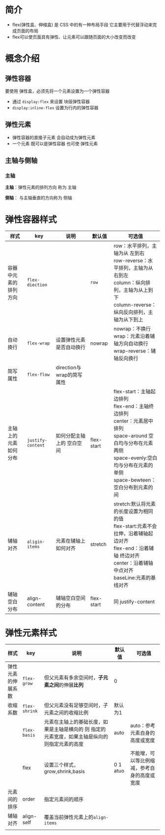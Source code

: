 # 简介

* flex(弹性盒、伸缩盒) 是 CSS 中的有一种布局手段 它主要用于代替浮动来完成页面的布局
* flex可以使页面具有弹性、让元素可以跟随页面的大小改变而改变

# 概念介绍

## 弹性容器

要使用 弹性盒，必须先将一个元素设置为一个弹性容器

* 通过 `display:flex` 来设置 块级弹性容器
* `display:inline-flex` 设置为行内的弹性容器

## 弹性元素

* 弹性容器的直接子元素 会自动成为弹性元素
* 一个元素 既可以是弹性容器 也可使 弹性元素

## 主轴与侧轴

### 主轴

**主轴**：弹性元素的排列方向 称为 主轴

**侧轴**： 与主轴垂直的方向称为 侧轴







# 弹性容器样式

| 样式                 | key               | 说明                       | 默认值     | 可选值                                                       |
| -------------------- | ----------------- | -------------------------- | ---------- | ------------------------------------------------------------ |
| 容器中元素的排列方向 | `flex-diection`   |                            | `row`      | row：水平排列，主轴为从 左到右<br />row-reverse：水平排列，主轴为从 右到左<br />column：纵向排列，主轴为从上到下<br />column-reverse：纵向反向排列，主轴为从下到上 |
| 自动换行             | `flex-wrap`       | 设置弹性元素是否自动换行   | nowrap     | nowrap：不换行<br />wrap：元素沿着辅轴方向自动换行<br />wrap-reverse：辅轴反向换行 |
| 简写属性             | `flex-flow`       | direction与 wrap的简写属性 |            |                                                              |
| 主轴上的元素如何分布 | `justify-content` | 如何分配主轴上的 空白空间  | flex-start | flex-start：主轴起边排列<br />flex-end：主轴终边排列<br />center：元素居中排列<br />space-around 空白均与分布在元素两侧<br />space-evenly:空白均与分布在元素的单侧<br />space-bewteen：空白分布到元素的间 |
| 辅轴对齐             | `aligin-items`    | 元素在辅轴上如何对齐       | stretch    | stretch:默认将元素的长度设置为相同的值<br />flex-start:元素不会拉伸，沿着辅轴起边对齐<br />flex-end：沿着辅轴 终边对齐<br />center：沿着辅轴中点对齐<br />baseLine:元素的基线对齐 |
| 辅轴空白分布         | align-content     | 辅轴空白空间的分布         | flex-start | 同 justify-content                                           |

# 弹性元素样式

| 样式               | key           | 说明                                                         | 默认值   | 可选值                                       |
| ------------------ | ------------- | ------------------------------------------------------------ | -------- | -------------------------------------------- |
| 弹性元素的伸展系数 | `flex-grow`   | 但父元素有多余空间时，**子元素之间**的伸展**比列**           | 0        |                                              |
| 收缩系数           | `flex-shrink` | 但父元素没有足够空间时，子元素之间的收缩比例                 | 默认为1  |                                              |
|                    | `flex-basis`  | 元素在主轴上的基础长度，如果是主轴是横向的 则 指定的元素宽度，如果主轴是纵向的则指定元素的高度 | auto     | auto：参考元素自身的高度或宽度               |
|                    | flex          | 设置三个样式，grow,shrink,basis                              | 0 1 atuo | 不能增，可以等比例缩减，参考自身的高度或宽度 |
| 元素间的排序       | order         | 指定元素间的顺序                                             |          |                                              |
| 辅轴对齐           | align-self    | 覆盖当前弹性元素上的`align-items`                            |          |                                              |
|                    |               |                                                              |          |                                              |

